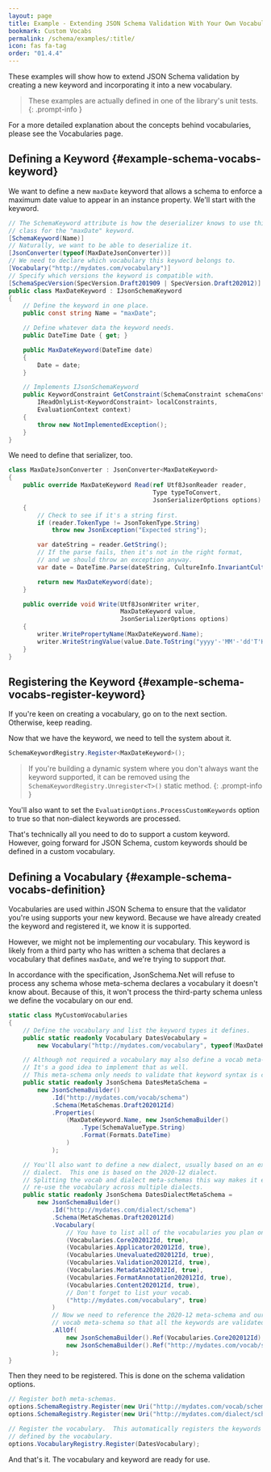 ```yaml
---
layout: page
title: Example - Extending JSON Schema Validation With Your Own Vocabularies
bookmark: Custom Vocabs
permalink: /schema/examples/:title/
icon: fas fa-tag
order: "01.4.4"
---
```

These examples will show how to extend JSON Schema validation by creating a new keyword and incorporating it into a new vocabulary.

> These examples are actually defined in one of the library's unit tests.
{: .prompt-info }

For a more detailed explanation about the concepts behind vocabularies, please see the Vocabularies page.

## Defining a Keyword {#example-schema-vocabs-keyword}

We want to define a new `maxDate` keyword that allows a schema to enforce a maximum date value to appear in an instance property.  We'll start with the keyword.

```c#
// The SchemaKeyword attribute is how the deserializer knows to use this
// class for the "maxDate" keyword.
[SchemaKeyword(Name)]
// Naturally, we want to be able to deserialize it.
[JsonConverter(typeof(MaxDateJsonConverter))]
// We need to declare which vocabulary this keyword belongs to.
[Vocabulary("http://mydates.com/vocabulary")]
// Specify which versions the keyword is compatible with.
[SchemaSpecVersion(SpecVersion.Draft201909 | SpecVersion.Draft202012)]
public class MaxDateKeyword : IJsonSchemaKeyword
{
    // Define the keyword in one place.
    public const string Name = "maxDate";

    // Define whatever data the keyword needs.
    public DateTime Date { get; }

    public MaxDateKeyword(DateTime date)
    {
        Date = date;
    }

    // Implements IJsonSchemaKeyword
    public KeywordConstraint GetConstraint(SchemaConstraint schemaConstraint,
        IReadOnlyList<KeywordConstraint> localConstraints,
        EvaluationContext context)
    {
        throw new NotImplementedException();
    }
}
```

We need to define that serializer, too.

```c#
class MaxDateJsonConverter : JsonConverter<MaxDateKeyword>
{
    public override MaxDateKeyword Read(ref Utf8JsonReader reader,
                                        Type typeToConvert,
                                        JsonSerializerOptions options)
    {
        // Check to see if it's a string first.
        if (reader.TokenType != JsonTokenType.String)
            throw new JsonException("Expected string");

        var dateString = reader.GetString();
        // If the parse fails, then it's not in the right format,
        // and we should throw an exception anyway.
        var date = DateTime.Parse(dateString, CultureInfo.InvariantCulture, DateTimeStyles.AssumeUniversal);

        return new MaxDateKeyword(date);
    }

    public override void Write(Utf8JsonWriter writer,
                               MaxDateKeyword value,
                               JsonSerializerOptions options)
    {
        writer.WritePropertyName(MaxDateKeyword.Name);
        writer.WriteStringValue(value.Date.ToString("yyyy'-'MM'-'dd'T'HH':'mm':'ssK"));
    }
}
```

## Registering the Keyword {#example-schema-vocabs-register-keyword}

If you're keen on creating a vocabulary, go on to the next section.  Otherwise, keep reading.

Now that we have the keyword, we need to tell the system about it.

```c#
SchemaKeywordRegistry.Register<MaxDateKeyword>();
```

> If you're building a dynamic system where you don't always want the keyword supported, it can be removed using the `SchemaKeywordRegistry.Unregister<T>()` static method.
{: .prompt-info }

You'll also want to set the `EvaluationOptions.ProcessCustomKeywords` option to true so that non-dialect keywords are processed.

That's technically all you need to do to support a custom keyword.  However, going forward for JSON Schema, custom keywords should be defined in a custom vocabulary.

## Defining a Vocabulary {#example-schema-vocabs-definition}

Vocabularies are used within JSON Schema to ensure that the validator you're using supports your new keyword.  Because we have already created the keyword and registered it, we know it is supported.

However, we might not be implementing _our_ vocabulary.  This keyword is likely from a third party who has written a schema that declares a vocabulary that defines `maxDate`, and we're trying to support _that_.

In accordance with the specification, JsonSchema<nsp>.Net will refuse to process any schema whose meta-schema declares a vocabulary it doesn't know about.  Because of this, it won't process the third-party schema unless we define the vocabulary on our end.

```c#
static class MyCustomVocabularies
{
    // Define the vocabulary and list the keyword types it defines.
    public static readonly Vocabulary DatesVocabulary =
        new Vocabulary("http://mydates.com/vocabulary", typeof(MaxDateKeyword));

    // Although not required a vocabulary may also define a vocab meta-schema.
    // It's a good idea to implement that as well.
    // This meta-schema only needs to validate that keyword syntax is correct.
    public static readonly JsonSchema DatesMetaSchema =
        new JsonSchemaBuilder()
            .Id("http://mydates.com/vocab/schema")
            .Schema(MetaSchemas.Draft202012Id)
            .Properties(
                (MaxDateKeyword.Name, new JsonSchemaBuilder()
                    .Type(SchemaValueType.String)
                    .Format(Formats.DateTime)
                )
            );

    // You'll also want to define a new dialect, usually based on an existing
    // dialect.  This one is based on the 2020-12 dialect.
    // Splitting the vocab and dialect meta-schemas this way makes it easier to
    // re-use the vocabulary across multiple dialects.
    public static readonly JsonSchema DatesDialectMetaSchema =
        new JsonSchemaBuilder()
            .Id("http://mydates.com/dialect/schema")
            .Schema(MetaSchemas.Draft202012Id)
            .Vocabulary(
                // You have to list all of the vocabularies you plan on using.
                (Vocabularies.Core202012Id, true),
                (Vocabularies.Applicator202012Id, true),
                (Vocabularies.Unevaluated202012Id, true),
                (Vocabularies.Validation202012Id, true),
                (Vocabularies.Metadata202012Id, true),
                (Vocabularies.FormatAnnotation202012Id, true),
                (Vocabularies.Content202012Id, true),
                // Don't forget to list your vocab.
                ("http://mydates.com/vocabulary", true)
            )
            // Now we need to reference the 2020-12 meta-schema and our
            // vocab meta-schema so that all the keywords are validated.
            .AllOf(
                new JsonSchemaBuilder().Ref(Vocabularies.Core202012Id),
                new JsonSchemaBuilder().Ref("http://mydates.com/vocab/schema")
            );
}
```

Then they need to be registered.  This is done on the schema validation options.

```c#
// Register both meta-schemas.
options.SchemaRegistry.Register(new Uri("http://mydates.com/vocab/schema"), DatesMetaSchema);
options.SchemaRegistry.Register(new Uri("http://mydates.com/dialect/schema"), DatesDialectMetaSchema);

// Register the vocabulary.  This automatically registers the keywords
// defined by the vocabulary.
options.VocabularyRegistry.Register(DatesVocabulary);
```

And that's it.  The vocabulary and keyword are ready for use.
